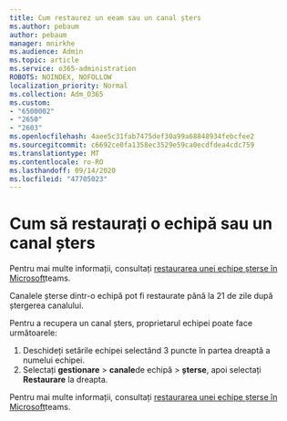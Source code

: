 ```yaml
---
title: Cum restaurez un eeam sau un canal șters
ms.author: pebaum
author: pebaum
manager: mnirkhe
ms.audience: Admin
ms.topic: article
ms.service: o365-administration
ROBOTS: NOINDEX, NOFOLLOW
localization_priority: Normal
ms.collection: Adm_O365
ms.custom:
- "6500002"
- "2650"
- "2603"
ms.openlocfilehash: 4aee5c31fab7475def30a99a68848934febcfee2
ms.sourcegitcommit: c6692ce0fa1358ec3529e59ca0ecdfdea4cdc759
ms.translationtype: MT
ms.contentlocale: ro-RO
ms.lasthandoff: 09/14/2020
ms.locfileid: "47705023"
---
```

# <a name="how-to-restore-a-deleted-team-or-channel"></a>Cum să restaurați o echipă sau un canal șters

Pentru mai multe informații, consultați [restaurarea unei echipe șterse în Microsoft](https://blogs.technet.microsoft.com/skypehybridguy/2017/07/23/restoring-a-deleted-team-in-microsoft-teams)teams.

Canalele șterse dintr-o echipă pot fi restaurate până la 21 de zile după ștergerea canalului.

Pentru a recupera un canal șters, proprietarul echipei poate face următoarele:

1. Deschideți setările echipei selectând 3 puncte în partea dreaptă a numelui echipei.
2. Selectați **gestionare**  >  **canale**de echipă  >  **șterse**, apoi selectați **Restaurare** la dreapta.

Pentru mai multe informații, consultați [restaurarea unei echipe șterse în Microsoft](https://blogs.technet.microsoft.com/skypehybridguy/2017/07/23/restoring-a-deleted-team-in-microsoft-teams)teams.
